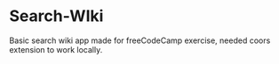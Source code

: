 # Search-WIki
Basic search wiki app made for freeCodeCamp exercise, needed coors extension to work locally.
